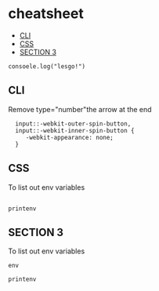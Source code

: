 # cheatsheet

* [CLI](#cli)
* [CSS](#css)
* [SECTION 3](#section-3)

```
consoele.log("lesgo!")
```


## CLI
Remove type="number"the arrow at the end
```
  input::-webkit-outer-spin-button,
  input::-webkit-inner-spin-button {
     -webkit-appearance: none;
  }
```

## CSS
To list out env variables
```

```
```
printenv
```

## SECTION 3
To list out env variables
```
env
```
```
printenv
```
